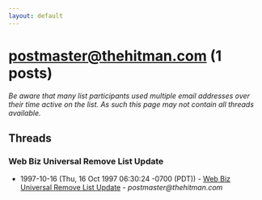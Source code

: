 ```yaml
---
layout: default
---
```


# postmaster@thehitman.com (1 posts)

_Be aware that many list participants used multiple email addresses over their time active on the list. As such this page may not contain all threads available._

## Threads

### Web Biz Universal Remove List Update
+ 1997-10-16 (Thu, 16 Oct 1997 06:30:24 -0700 (PDT)) - [Web Biz Universal Remove List Update](/archive/1997/10/063bf6576766bdb09cf4a958edfbb1637d009a4a8238e6b249dbc92cebfc7212) - _postmaster@thehitman.com_

